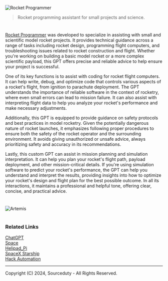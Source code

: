 ![Rocket Programmer](https://github.com/user-attachments/assets/5c6b3994-9fc6-4e7b-ab4b-b7b5978829be)

> Rocket programming assistant for small projects and science. 

#

[Rocket Programmer](https://chatgpt.com/g/g-TWicai9SW-rocket-programmer) was developed to specialize in assisting with small and scientific model rocket projects. It provides technical guidance across a range of tasks including rocket design, programming flight computers, and troubleshooting issues related to rocket construction and flight. Whether you're working on building a basic model rocket or a more complex scientific payload, this GPT offers precise and reliable advice to help ensure your project is successful.

One of its key functions is to assist with coding for rocket flight computers. It can help write, debug, and optimize code that controls various aspects of a rocket's flight, from ignition to parachute deployment. The GPT understands the importance of reliable software in the context of rocketry, where even small errors can lead to mission failure. It can also assist with interpreting flight data to help you analyze your rocket's performance and make necessary adjustments.

Additionally, this GPT is equipped to provide guidance on safety protocols and best practices in model rocketry. Given the potentially dangerous nature of rocket launches, it emphasizes following proper procedures to ensure both the safety of the rocket operator and the surrounding environment. It avoids giving unauthorized or unsafe advice, always prioritizing safety and accuracy in its recommendations.

Lastly, this custom GPT can assist in mission planning and simulation interpretation. It can help you plan your rocket's flight path, payload deployment, and other mission-critical details. If you're using simulation software to predict your rocket's performance, the GPT can help you understand and interpret the results, providing insights into how to optimize your rocket's design and flight plan for the best possible outcome. In all its interactions, it maintains a professional and helpful tone, offering clear, concise, and practical advice.

#
![Artemis](https://github.com/user-attachments/assets/a8dd7a78-5d1c-4af2-baab-27e65a3d9eb5)

#
### Related Links

[ChatGPT](https://github.com/sourceduty/ChatGPT)
<br>
[Space](https://github.com/sourceduty/Space)
<br>
[Helipad_Pi](https://github.com/sourceduty/Helipad_Pi)
<br>
[SpaceX Starship](https://github.com/sourceduty/SpaceX_Starship)
<br>
[Hack Automation](https://github.com/sourceduty/Hack_Automation)

***
Copyright (C) 2024, Sourceduty - All Rights Reserved.
